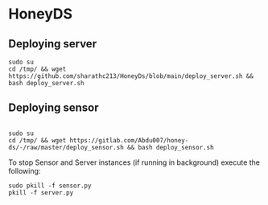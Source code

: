 # HoneyDS



## Deploying server

```
sudo su
cd /tmp/ && wget https://github.com/sharathc213/HoneyDs/blob/main/deploy_server.sh && bash deploy_server.sh

```

## Deploying sensor

```

sudo su
cd /tmp/ && wget https://gitlab.com/Abdu007/honey-ds/-/raw/master/deploy_sensor.sh && bash deploy_sensor.sh

```


To stop Sensor and Server instances (if running in background) execute the following:

```
sudo pkill -f sensor.py
pkill -f server.py

```


